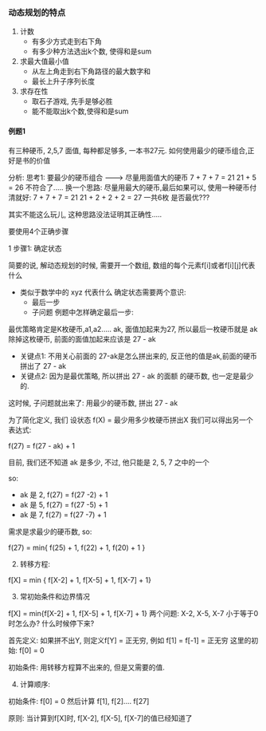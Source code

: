 ### 动态规划的特点

1. 计数
    * 有多少方式走到右下角
    * 有多少种方法选出k个数, 使得和是sum
2. 求最大值最小值
    * 从左上角走到右下角路径的最大数字和
    * 最长上升子序列长度
3. 求存在性
    * 取石子游戏, 先手是够必胜
    * 能不能取出k个数,使得和是sum

#### 例题1
有三种硬币, 2,5,7 面值, 每种都足够多, 一本书27元. 如何使用最少的硬币组合,正好是书的价值

分析: 
思考1: 
要最少的硬币组合 ---> 尽量用面值大的硬币
7 + 7 + 7 = 21
21 + 5 = 26  不符合了.....
换一个思路: 
尽量用最大的硬币,最后如果可以, 使用一种硬币付清就好: 
7 + 7 + 7 = 21
21 + 2 + 2 + 2 = 27
一共6枚
是否最优???

其实不能这么玩儿,  这种思路没法证明其正确性..... 


要使用4个正确步骤

1 步骤1: 确定状态

简要的说, 解动态规划的时候, 需要开一个数组, 数组的每个元素f[i]或者f[i][j]代表什么
* 类似于数学中的 xyz 代表什么
确定状态需要两个意识: 
    * 最后一步
    * 子问题
例题中怎样确定最后一步: 

最优策略肯定是K枚硬币,a1,a2..... ak, 面值加起来为27, 所以最后一枚硬币就是 ak
除掉这枚硬币, 前面的面值加起来应该是 27 - ak 
* 关键点1: 
    不用关心前面的 27-ak是怎么拼出来的, 反正他的值是ak,前面的硬币拼出了 27 - ak
* 关键点2: 
    因为是最优策略, 所以拼出 27 - ak 的面额 的硬币数, 也一定是最少的. 

这时候, 子问题就出来了:   用最少的硬币数, 拼出  27 - ak

为了简化定义, 我们 设状态 f(X) = 最少用多少枚硬币拼出X
我们可以得出另一个表达式: 

f(27) = f(27 - ak) + 1

目前, 我们还不知道 ak 是多少,  不过, 他只能是 2, 5, 7 之中的一个

so: 
* ak 是 2, f(27) =  f(27 -2) + 1
* ak 是 5, f(27) =  f(27 -5) + 1
* ak 是 7, f(27) =  f(27 -7) + 1
 
需求是求最少的硬币数,  so:


f(27) = min{ f(25) + 1, f(22) + 1, f(20) + 1 }

2. 转移方程: 

f[X] = min { f[X-2] + 1, f[X-5] + 1,  f[X-7] + 1}

3. 常初始条件和边界情况

f[X] = min{f[X-2] + 1, f[X-5] + 1, f[X-7] + 1}
两个问题: X-2, X-5, X-7 小于等于0 时怎么办? 什么时候停下来? 

首先定义:  如果拼不出Y, 则定义f[Y] = 正无穷,  例如 f[1] = f[-1] =  正无穷
这里的初始: f[0] = 0

初始条件:  用转移方程算不出来的, 但是又需要的值.

4. 计算顺序: 

初始条件: f[0] = 0
然后计算 f[1], f[2].... f[27]

原则: 当计算到f[X]时, f[X-2], f[X-5], f[X-7]的值已经知道了
